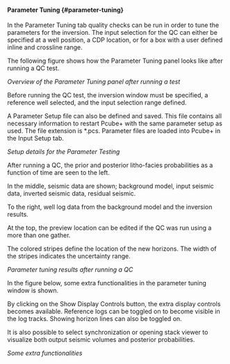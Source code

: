 #### Parameter Tuning {#parameter-tuning}

In the Parameter Tuning tab quality checks can be run in order to tune the parameters for the inversion. The input selection for the QC can either be specified at a well position, a CDP location, or for a box with a user defined inline and crossline range.

The following figure shows how the Parameter Tuning panel looks like after running a QC test.

_Overview of the Parameter Tuning panel after running a test_

Before running the QC test, the inversion window must be specified, a reference well selected, and the input selection range defined.

A Parameter Setup file can also be defined and saved. This file contains all necessary information to restart Pcube+ with the same parameter setup as used. The file extension is *.pcs. Parameter files are loaded into Pcube+ in the Input Setup tab.

_Setup details for the Parameter Testing_

After running a QC, the prior and posterior litho-facies probabilities as a function of time are seen to the left.

In the middle, seismic data are shown; background model, input seismic data, inverted seismic data, residual seismic.

To the right, well log data from the background model and the inversion results.

At the top, the preview location can be edited if the QC was run using a more than one gather.

The colored stripes define the location of the new horizons. The width of the stripes indicates the uncertainty range.

_Parameter tuning results after running a QC_

In the figure below, some extra functionalities in the parameter tuning window is shown.

By clicking on the Show Display Controls button, the extra display controls becomes available. Reference logs can be toggled on to become visible in the log tracks. Showing horizon lines can also be toggled on.

It is also possible to select synchronization or opening stack viewer to visualize both output seismic volumes and posterior probabilities.

_Some extra functionalities_